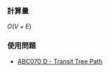 ### 計算量
$O(V+E)$

### 使用問題
- [ABC070 D - Transit Tree Path](https://atcoder.jp/contests/abc070/tasks/abc070_d)